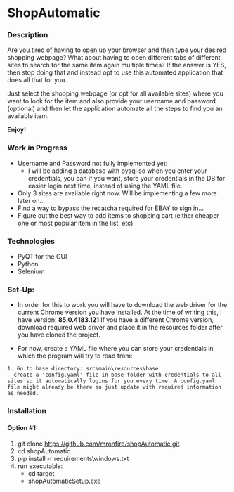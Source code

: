 # ShopAutomatic

### Description
Are you tired of having to open up your browser and then type your desired shopping webpage? What about having to open different tabs of different sites
to search for the same item again multiple times?
If the answer is YES, then stop doing that and instead opt to use this automated application that does all that for you.

Just select the shopping webpage (or opt for all available sites) where you want to look for the item and also provide your username and 
password (optional) and then let the application automate all the steps to find you an available item.

<b>Enjoy!</b>

### Work in Progress
- Username and Password not fully implemented yet:
    - I will be adding a database with pysql so when you enter your credentials, you can if you want, store your credentials in the DB for easier login next time, instead of using the YAML file.
- Only 3 sites are available right now. Will be implementing a few more later on...
- Find a way to bypass the recatcha required for EBAY to sign in...
- Figure out the best way to add items to shopping cart (either cheaper one or most popular item in the list, etc)

### Technologies
- PyQT for the GUI
- Python
- Selenium

### Set-Up:
- In order for this to work you will have to download the web driver for the current Chrome version you have installed. At the time of writing this, I have version: <b>85.0.4183.121</b>
If you have a different Chrome version, download required web driver and place it in the resources folder after you have cloned the project.

- For now, create a YAML file where you can store your credentials in which the program will try to read from:
```
1. Go to base directory: src\main\resources\base
- create a 'config.yaml' file in base folder with credentials to all sites so it automatically logins for you every time. A config.yaml file might already be there so just update with required information as needed.
```

### Installation 
#### Option #1:
1. git clone https://github.com/mronfire/shopAutomatic.git
2. cd shopAutomatic
3. pip install -r requirements\windows.txt
4. run executable:
    - cd target
    - shopAutomaticSetup.exe
